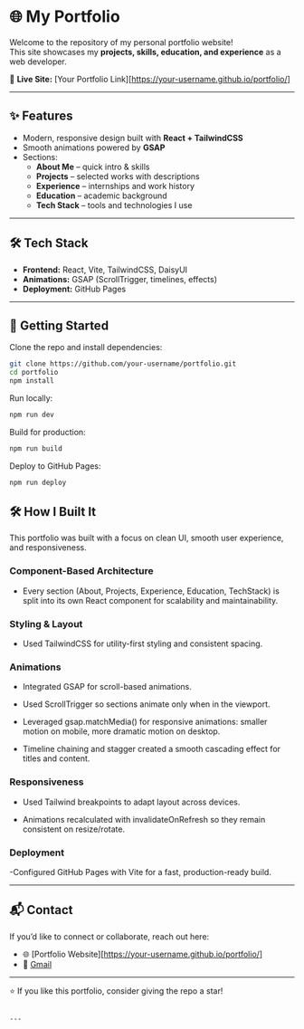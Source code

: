 
# 🌐 My Portfolio

Welcome to the repository of my personal portfolio website!  
This site showcases my **projects, skills, education, and experience** as a web developer.  

🔗 **Live Site:** [Your Portfolio Link][https://your-username.github.io/portfolio/]  

---

## ✨ Features
- Modern, responsive design built with **React + TailwindCSS**
- Smooth animations powered by **GSAP**
- Sections:
  - **About Me** – quick intro & skills
  - **Projects** – selected works with descriptions
  - **Experience** – internships and work history
  - **Education** – academic background
  - **Tech Stack** – tools and technologies I use

---

## 🛠 Tech Stack
- **Frontend:** React, Vite, TailwindCSS, DaisyUI  
- **Animations:** GSAP (ScrollTrigger, timelines, effects)  
- **Deployment:** GitHub Pages  

---

## 🚀 Getting Started

Clone the repo and install dependencies:

```bash
git clone https://github.com/your-username/portfolio.git
cd portfolio
npm install
````

Run locally:

```bash
npm run dev
```

Build for production:

```bash
npm run build
```

Deploy to GitHub Pages:

```bash
npm run deploy
```

## 🛠 How I Built It

This portfolio was built with a focus on clean UI, smooth user experience, and responsiveness.

### Component-Based Architecture
 - Every section (About, Projects, Experience, Education, TechStack) is split into its own React component for scalability and maintainability.

### Styling & Layout

 - Used TailwindCSS for utility-first styling and consistent spacing.

### Animations

- Integrated GSAP for scroll-based animations.

- Used ScrollTrigger so sections animate only when in the viewport.

- Leveraged gsap.matchMedia() for responsive animations: smaller motion on mobile, more dramatic motion on desktop.

- Timeline chaining and stagger created a smooth cascading effect for titles and content.

### Responsiveness

- Used Tailwind breakpoints to adapt layout across devices.

- Animations recalculated with invalidateOnRefresh so they remain consistent on resize/rotate.

### Deployment

 -Configured GitHub Pages with Vite for a fast, production-ready build.

---

## 📬 Contact

If you’d like to connect or collaborate, reach out here:

* 🌐 [Portfolio Website][https://your-username.github.io/portfolio/]
* 📧 [Gmail](chaudharykeshu9@gmail.com)

---

⭐ If you like this portfolio, consider giving the repo a star!

```

---


